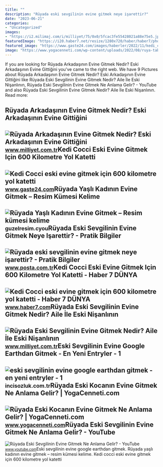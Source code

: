 ```yaml
---
title: ""
description: "Rüyada eski sevgilinin evine gitmek neye işarettir?"
date: "2023-06-21"
categories:
- "Uncategorized"
images:
- "https://i2.milimaj.com/i/milliyet/75/0x0/5fcac3fe55428021a88e75e5.jpg"
featuredImage: "https://i20.haber7.net/resize/1280x720/haber/haber7/photos/2022/46/kedi_cocci_eski_evine_gitmek_icin_600_kilometre_yol_katetti_1668378563_852.jpg"
featured_image: "https://www.gaste24.com/images/haberler/2022/11/kedi_cocci_eski_evine_gitmek_icin_600_kilometre_yol_katetti_h200446_b9b7c.jpg"
image: "https://www.yogacenneti.com/wp-content/uploads/2022/08/ruya-tabirleri.jpg"
---
```


If you are looking for Rüyada Arkadaşının Evine Gitmek Nedir? Eski Arkadaşının Evine Gittiğini you've came to the right web. We have 9 Pictures about Rüyada Arkadaşının Evine Gitmek Nedir? Eski Arkadaşının Evine Gittiğini like Rüyada Eski Sevgilinin Evine Gitmek Nedir? Aile İle Eski Nişanlının, Rüyada Eski Sevgilinin Evine Gitmek Ne Anlama Gelir? - YouTube and also Rüyada Eski Sevgilinin Evine Gitmek Nedir? Aile İle Eski Nişanlının. Read more:

Rüyada Arkadaşının Evine Gitmek Nedir? Eski Arkadaşının Evine Gittiğini
-----------------------------------------------------------------------

 ![Rüyada Arkadaşının Evine Gitmek Nedir? Eski Arkadaşının Evine Gittiğini](https://image.milimaj.com/i/milliyet/75/0x410/60513cb155428318bc50bfe9.jpg) <small>www.milliyet.com.tr</small>Kedi Cocci Eski Evine Gitmek Için 600 Kilometre Yol Katetti
-----------------------------------------------------------

 ![Kedi Cocci eski evine gitmek için 600 kilometre yol katetti](https://www.gaste24.com/images/haberler/2022/11/kedi_cocci_eski_evine_gitmek_icin_600_kilometre_yol_katetti_h200446_b9b7c.jpg) <small>www.gaste24.com</small>Rüyada Yaşlı Kadının Evine Gitmek – Resim Kümesi Kelime
-------------------------------------------------------

 ![Rüyada Yaşlı Kadının Evine Gitmek – Resim kümesi kelime](https://www.ruyatabirleri.blog/wp-content/uploads/2019/01/a1-24.jpg) <small>guzelresim.cyou</small>Rüyada Eski Sevgilinin Evine Gitmek Neye Işarettir? - Pratik Bilgiler
---------------------------------------------------------------------

 ![Rüyada eski sevgilinin evine gitmek neye işarettir? - Pratik Bilgiler](https://i3.posta.com.tr/i/posta/75/0x410/62f9085ce4bfdc3154b0bbc9.jpg) <small>www.posta.com.tr</small>Kedi Cocci Eski Evine Gitmek Için 600 Kilometre Yol Katetti - Haber 7 DÜNYA
---------------------------------------------------------------------------

 ![Kedi Cocci eski evine gitmek için 600 kilometre yol katetti - Haber 7 DÜNYA](https://i20.haber7.net/resize/1280x720/haber/haber7/photos/2022/46/kedi_cocci_eski_evine_gitmek_icin_600_kilometre_yol_katetti_1668378563_852.jpg) <small>www.haber7.com</small>Rüyada Eski Sevgilinin Evine Gitmek Nedir? Aile İle Eski Nişanlının
-------------------------------------------------------------------

 ![Rüyada Eski Sevgilinin Evine Gitmek Nedir? Aile İle Eski Nişanlının](https://i2.milimaj.com/i/milliyet/75/0x0/5fcac3fe55428021a88e75e5.jpg) <small>www.milliyet.com.tr</small>Eski Sevgilinin Evine Google Earthdan Gitmek - En Yeni Entryler - 1
-------------------------------------------------------------------

 ![eski sevgilinin evine google earthdan gitmek - en yeni entryler - 1](http://c12.incisozluk.com.tr/res/incisozluk/11509/5/2531825_o6d38.jpg) <small>incisozluk.com.tr</small>Rüyada Eski Kocanın Evine Gitmek Ne Anlama Gelir? | YogaCenneti.com
-------------------------------------------------------------------

 ![Rüyada Eski Kocanın Evine Gitmek Ne Anlama Gelir? | YogaCenneti.com](https://www.yogacenneti.com/wp-content/uploads/2022/08/ruya-tabirleri.jpg) <small>www.yogacenneti.com</small>Rüyada Eski Sevgilinin Evine Gitmek Ne Anlama Gelir? - YouTube
--------------------------------------------------------------

 ![Rüyada Eski Sevgilinin Evine Gitmek Ne Anlama Gelir? - YouTube](https://i.ytimg.com/vi/1rllZ7P_qmg/hqdefault.jpg) <small>www.youtube.com</small>Eski sevgilinin evine google earthdan gitmek. Rüyada yaşlı kadının evine gitmek – resim kümesi kelime. Kedi cocci eski evine gitmek için 600 kilometre yol katetti
